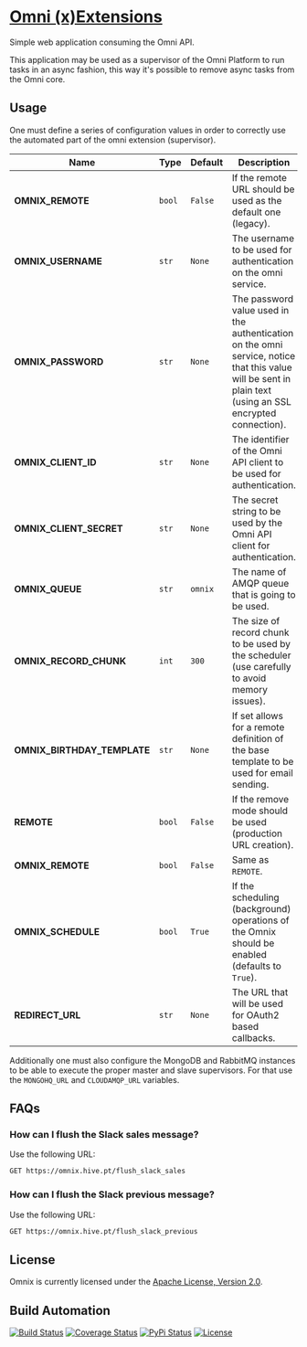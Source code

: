 # [Omni (x)Extensions](http://omnix.hive.pt)

Simple web application consuming the Omni API.

This application may be used as a supervisor of the Omni Platform to run tasks in an async
fashion, this way it's possible to remove async tasks from the Omni core.

## Usage

One must define a series of configuration values in order to correctly use the automated
part of the omni extension (supervisor).

| Name                        | Type   | Default | Description                                                                                                                                               |
| --------------------------- | ------ | ------- | --------------------------------------------------------------------------------------------------------------------------------------------------------- |
| **OMNIX_REMOTE**            | `bool` | `False` | If the remote URL should be used as the default one (legacy).                                                                                             |
| **OMNIX_USERNAME**          | `str`  | `None`  | The username to be used for authentication on the omni service.                                                                                           |
| **OMNIX_PASSWORD**          | `str`  | `None`  | The password value used in the authentication on the omni service, notice that this value will be sent in plain text (using an SSL encrypted connection). |
| **OMNIX_CLIENT_ID**         | `str`  | `None`  | The identifier of the Omni API client to be used for authentication.                                                                                      |
| **OMNIX_CLIENT_SECRET**     | `str`  | `None`  | The secret string to be used by the Omni API client for authentication.                                                                                   |
| **OMNIX_QUEUE**             | `str`  | `omnix` | The name of AMQP queue that is going to be used.                                                                                                          |
| **OMNIX_RECORD_CHUNK**      | `int`  | `300`   | The size of record chunk to be used by the scheduler (use carefully to avoid memory issues).                                                             |
| **OMNIX_BIRTHDAY_TEMPLATE** | `str`  | `None`  | If set allows for a remote definition of the base template to be used for email sending.                                                                  |
| **REMOTE**                  | `bool` | `False` | If the remove mode should be used (production URL creation).                                                                                              |
| **OMNIX_REMOTE**            | `bool` | `False` | Same as `REMOTE`.                                                                                                                                         |
| **OMNIX_SCHEDULE**          | `bool` | `True`  | If the scheduling (background) operations of the Omnix should be enabled (defaults to `True`).                                                            |
| **REDIRECT_URL**            | `str`  | `None`  | The URL that will be used for OAuth2 based callbacks.                                                                                                     |

Additionally one must also configure the MongoDB and RabbitMQ instances to be able to execute
the proper master and slave supervisors. For that use the `MONGOHQ_URL` and `CLOUDAMQP_URL` variables.

## FAQs

### How can I flush the Slack sales message?

Use the following URL:

```bash
GET https://omnix.hive.pt/flush_slack_sales
```

### How can I flush the Slack previous message?

Use the following URL:

```bash
GET https://omnix.hive.pt/flush_slack_previous
```


## License

Omnix is currently licensed under the [Apache License, Version 2.0](http://www.apache.org/licenses/).

## Build Automation

[![Build Status](https://app.travis-ci.com/hivesolutions/omnix.svg?branch=master)](https://travis-ci.com/github/hivesolutions/omnix)
[![Coverage Status](https://coveralls.io/repos/hivesolutions/omnix/badge.svg?branch=master)](https://coveralls.io/r/hivesolutions/omnix?branch=master)
[![PyPi Status](https://img.shields.io/pypi/v/omnix.svg)](https://pypi.python.org/pypi/omnix)
[![License](https://img.shields.io/badge/license-Apache%202.0-blue.svg)](https://www.apache.org/licenses/)
